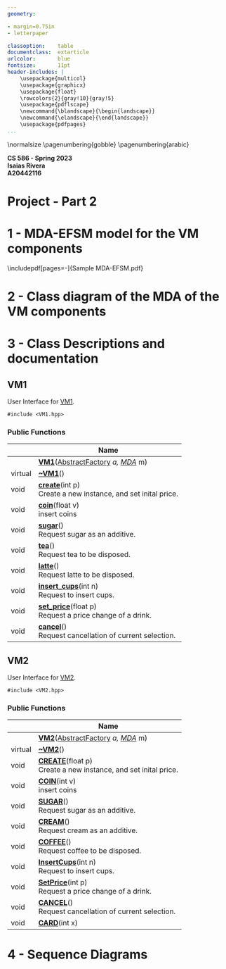 ```yaml
---
geometry:

- margin=0.75in
- letterpaper

classoption:    table
documentclass:  extarticle
urlcolor:       blue
fontsize:       11pt
header-includes: |
    \usepackage{multicol}
    \usepackage{graphicx}
    \usepackage{float}
    \rowcolors{2}{gray!10}{gray!5}
    \usepackage{pdflscape}
    \newcommand{\blandscape}{\begin{landscape}}
    \newcommand{\elandscape}{\end{landscape}}
    \usepackage{pdfpages}
...
```


\normalsize
\pagenumbering{gobble}
\pagenumbering{arabic}

**CS 586 - Spring 2023**  
**Isaias Rivera**  
**A20442116**

# Project - Part 2

# 1 - MDA-EFSM model for the VM components

\includepdf[pages=-]{Sample MDA-EFSM.pdf}

# 2 - Class diagram of the MDA of the VM components

# 3 - Class Descriptions and documentation

## VM1

User Interface for [VM1]().

`#include <VM1.hpp>`

### Public Functions

|         |                                                                   Name                                                                   |
| ------- | ---------------------------------------------------------------------------------------------------------------------------------------- |
|         | **[VM1](Classes/class_v_m1.md#function-vm1)**([AbstractFactory](Classes/class_abstract_factory.md) *a, [MDA](Classes/class_m_d_a.md)* m) |
| virtual | **[~VM1](Classes/class_v_m1.md#function-~vm1)**()                                                                                        |
| void    | **[create](Classes/class_v_m1.md#function-create)**(int p)<br>Create a new instance, and set inital price.                               |
| void    | **[coin](Classes/class_v_m1.md#function-coin)**(float v)<br>insert coins                                                                 |
| void    | **[sugar](Classes/class_v_m1.md#function-sugar)**()<br>Request sugar as an additive.                                                     |
| void    | **[tea](Classes/class_v_m1.md#function-tea)**()<br>Request tea to be disposed.                                                           |
| void    | **[latte](Classes/class_v_m1.md#function-latte)**()<br>Request latte to be disposed.                                                     |
| void    | **[insert_cups](Classes/class_v_m1.md#function-insert-cups)**(int n)<br>Request to insert cups.                                          |
| void    | **[set_price](Classes/class_v_m1.md#function-set-price)**(float p)<br>Request a price change of a drink.                                 |
| void    | **[cancel](Classes/class_v_m1.md#function-cancel)**()<br>Request cancellation of current selection.                                      |

## VM2

User Interface for [VM2]().

`#include <VM2.hpp>`

### Public Functions

|         |                                                                   Name                                                                   |
| ------- | ---------------------------------------------------------------------------------------------------------------------------------------- |
|         | **[VM2](Classes/class_v_m2.md#function-vm2)**([AbstractFactory](Classes/class_abstract_factory.md) *a, [MDA](Classes/class_m_d_a.md)* m) |
| virtual | **[~VM2](Classes/class_v_m2.md#function-~vm2)**()                                                                                        |
| void    | **[CREATE](Classes/class_v_m2.md#function-create)**(float p)<br>Create a new instance, and set inital price.                             |
| void    | **[COIN](Classes/class_v_m2.md#function-coin)**(int v)<br>insert coins                                                                   |
| void    | **[SUGAR](Classes/class_v_m2.md#function-sugar)**()<br>Request sugar as an additive.                                                     |
| void    | **[CREAM](Classes/class_v_m2.md#function-cream)**()<br>Request cream as an additive.                                                     |
| void    | **[COFFEE](Classes/class_v_m2.md#function-coffee)**()<br>Request coffee to be disposed.                                                  |
| void    | **[InsertCups](Classes/class_v_m2.md#function-insertcups)**(int n)<br>Request to insert cups.                                            |
| void    | **[SetPrice](Classes/class_v_m2.md#function-setprice)**(int p)<br>Request a price change of a drink.                                     |
| void    | **[CANCEL](Classes/class_v_m2.md#function-cancel)**()<br>Request cancellation of current selection.                                      |
| void    | **[CARD](Classes/class_v_m2.md#function-card)**(int x)                                                                                   |

# 4 - Sequence Diagrams
